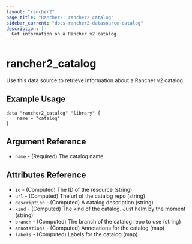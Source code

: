 ```yaml
---
layout: "rancher2"
page_title: "Rancher2: rancher2_catalog"
sidebar_current: "docs-rancher2-datasource-catalog"
description: |-
  Get information on a Rancher v2 catalog.
---
```


# rancher2\_catalog

Use this data source to retrieve information about a Rancher v2 catalog.

## Example Usage

```
data "rancher2_catalog" "library" {
    name = "catalog"
}
```

## Argument Reference

 * `name` - (Required) The catalog name.

## Attributes Reference

* `id` - (Computed) The ID of the resource (string)
* `url` - (Computed) The url of the catalog repo (string)
* `description` - (Computed) A catalog description (string)
* `kind` - (Computed) The kind of the catalog. Just helm by the moment (string)
* `branch` - (Computed) The branch of the catalog repo to use (string)
* `annotations` - (Computed) Annotations for the catalog (map)
* `labels` - (Computed) Labels for the catalog (map)

